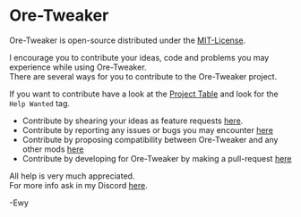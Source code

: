 # Ore-Tweaker #

Ore-Tweaker is open-source distributed under the [MIT-License](https://github.com/EwyBoy/OreTweaker/blob/master/LICENSE.md).

I encourage you to contribute your ideas, code and problems you may experience while using Ore-Tweaker.  
There are several ways for you to contribute to the Ore-Tweaker project.  
  
If you want to contribute have a look at the [Project Table](https://github.com/EwyBoy/OreTweaker/projects/1?fullscreen=true) and look for the `Help Wanted` tag.

* Contribute by shearing your ideas as feature requests [here](https://github.com/EwyBoy/OreTweaker/issues/new?assignees=EwyBoy&labels=Compatibility+Request&template=compatibility-request.md&title=%5BCompatibility%5D+MOD-NAME).
* Contribute by reporting any issues or bugs you may encounter [here](https://github.com/EwyBoy/OreTweaker/issues/new?assignees=EwyBoy&labels=bug&template=bug_report.md&title=%5BBug%5D+Relevant+title+here)
* Contribute by proposing compatibility between Ore-Tweaker and any other mods [here](https://github.com/EwyBoy/OreTweaker/issues/new?assignees=EwyBoy&labels=Compatibility+Request&template=compatibility-request.md&title=%5BCompatibility%5D+MOD-NAME)
* Contribute by developing for Ore-Tweaker by making a pull-request [here](https://github.com/EwyBoy/OreTweaker/pulls)

All help is very much appreciated.  
For more info ask in my Discord [here](https://discord.gg/eAsSV8dXX2).
  
-Ewy
